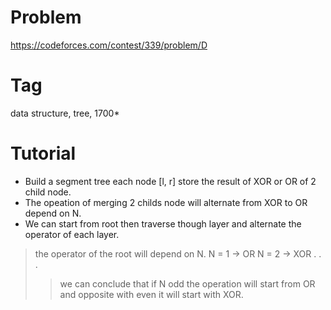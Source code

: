 # Problem
https://codeforces.com/contest/339/problem/D <br>
# Tag
data structure, tree, 1700*<br>
# Tutorial
  - Build a segment tree each node [l, r] store the result of XOR or OR of 2 child node.
  - The opeation of merging 2 childs node will alternate from XOR to OR depend on N.
  - We can start from root then traverse though layer and alternate the operator of each layer. <br>
  >the operator of the root will depend on N.
  N = 1 -> OR
  N = 2 -> XOR
  .
  .
  . 
 >> we can conclude that if N odd the operation will start from OR and opposite with even it will start with XOR.

